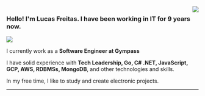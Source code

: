 <img align='right' src="https://github-readme-stats.vercel.app/api?username=lucasfreitas-dev&show_icons=true&title_color=783c00&text_color=af552e&icon_color=783c00&bg_color=f8efd4&cache_seconds=2300">

### Hello! I'm Lucas Freitas. I have been working in IT for 9 years now. 

<img src="https://img.shields.io/static/v1?label=Overview&message=Lucas%20Freitas&color=f8efd4&style=for-the-badge&logo=GitHub">

<p>

I currently work as a **Software Engineer at Gympass** <br/>

I have solid experience with **Tech Leadership, Go, C# .NET, JavaScript, GCP, AWS, RDBMSs, MongoDB**, and other technologies and skills.

In my free time, I like to study and create electronic projects.

</p>
<hr>
